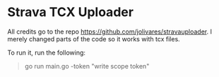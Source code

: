 # Strava TCX Uploader

All credits go to the repo https://github.com/jolivares/stravauploader. I merely changed parts of the code so it works with tcx files.

To run it, run the following:

> go run main.go -token "write scope token"